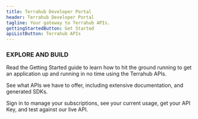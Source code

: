 ```yaml
---
title: Terrahub Developer Portal
header: Terrahub Developer Portal
tagline: Your gateway to Terrahub APIs.
gettingStartedButton: Get Started
apiListButton: Terrahub APIs
---
```


### EXPLORE AND BUILD
        
Read the Getting Started guide to learn how to hit the ground running to get an application up and running in no time using the Terrahub APIs.

See what APIs we have to offer, including extensive documentation, and generated SDKs.

Sign in to manage your subscriptions, see your current usage, get your API Key, and test against our live API.
